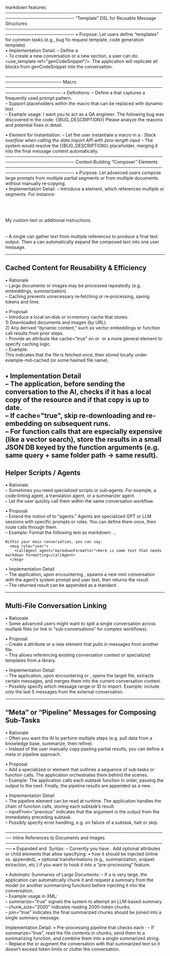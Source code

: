 markdown features:
────────────────────────────────────────────────────────────────────────
“Template” DSL for Reusable Message Structures
────────────────────────────────────────────────────────────────────────
• Purpose: Let users define “templates” for common tasks (e.g., bug fix request template, code generation template).  
• Implementation Detail:
  – Define a <template id="genCodeSnippet">  
        <msg role="system">You are a coding assistant ...</msg>  
        <msg role="assistant">Describe your code generation needs.</msg>  
        <!-- Possibly more structure here -->  
    </template>  
  – To create a new conversation or a new section, a user can do: <use_template ref="genCodeSnippet"/>. The application will replicate all <msg> blocks from genCodeSnippet into the conversation.  

────────────────────────────────────────────────────────────────────
Macro
────────────────────────────────────────────────────────────────────
• <macro> Definitions:
  – Define a <macro id="..."> that captures a frequently used prompt pattern.  
  – Support placeholders within the macro that can be replaced with dynamic text.  
  – Example usage:
    <macro id="bugReport">
      I want you to act as a QA engineer. The following bug was discovered in the code:
      {{BUG_DESCRIPTION}}
      Please analyze the reasons and potential fixes in detail.
    </macro>

• <usemacro> Element for Instantiation:
  – Let the user instantiate a macro in a <msg>:
    <msg role="user">
      <usemacro ref="bugReport">
        <var name="BUG_DESCRIPTION">Stack overflow when calling the data import API with zero-length input</var>
      </usemacro>
    </msg>
  – The system would resolve the {{BUG_DESCRIPTION}} placeholder, merging it into the final message content automatically.  
────────────────────────────────────────────────────────────────────────
Context‐Building “Composer” Elements
────────────────────────────────────────────────────────────────────────
• Purpose: Let advanced users compose large prompts from multiple partial segments or from multiple documents without manually re‐copying.  
• Implementation Detail:
  – Introduce a <compose> element, which references multiple <doc> or <msg> segments. For instance:  
    <compose id="featurePrompt">  
      <include ref="requirementsDoc"/>  
      <include ref="previousUserMsg"/>  
      <section>My custom text or additional instructions.</section>  
    </compose>  
  – A single <compose> can gather text from multiple references to produce a final text output. Then a <msg role="user" compose="featurePrompt"/> can automatically expand the composed text into one user message.  

--------------------------------------------------------------------------------
Cached Content for Reusability & Efficiency
--------------------------------------------------------------------------------
• Rationale  
  – Large documents or images may be processed repeatedly (e.g. embeddings, summarization).  
  – Caching prevents unnecessary re‐fetching or re‐processing, saving tokens and time.  

• Proposal  
  – Introduce a local on‐disk or in‐memory cache that stores:  
    1) Downloaded documents and images (by URL).  
    2) Any derived “dynamic content,” such as vector embeddings or function call results from prior steps.  
  – Provide an attribute like cache="true" on <doc> or <img> or a more general <cache> element to specify caching logic.  
  – Example:  
      <doc src="/Users/alex/chatproj/files/example.md" cache="true" local="example-md-cached" />
    This indicates that the file is fetched once, then stored locally under example-md-cached (or some hashed file name).  

• Implementation Detail  
  – The application, before sending the conversation to the AI, checks if it has a local copy of the resource and if that copy is up to date.  
  – If cache="true", skip re‐downloading and re‐embedding on subsequent runs.  
  – For function calls that are especially expensive (like a vector search), store the results in a small JSON DB keyed by the function arguments (e.g. same query + same folder path → same result). 
--------------------------------------------------------------------------------
Helper Scripts / Agents
--------------------------------------------------------------------------------
• Rationale  
  – Sometimes you need specialized scripts or sub‐agents. For example, a code‐linting agent, a translation agent, or a summarizer agent.  
  – Let the user quickly call them within the same conversation workflow.  

• Proposal  
  – Extend the notion of <tool> to “agents.” Agents are specialized GPT or LLM sessions with specific prompts or roles. You can define them once, then route calls through them.  
  – Example:
      <agent name="markdownFormatter" system="You are an expert at formatting text in markdown...">
         <msg role="user">Format the following text as markdown: ...</msg>
      </agent>

    Within your main conversation, you can say:
      <msg role="user">
        <callAgent agent="markdownFormatter">Here is some text that needs markdown formatting</callAgent>
      </msg>

• Implementation Detail  
  – The application, upon encountering <callAgent agent="markdownFormatter">, spawns a new mini conversation with the agent’s system prompt and user text, then returns the result.  
  – The returned result can be appended as a standard <msg role="assistant">.  

--------------------------------------------------------------------------------
Multi‐File Conversation Linking
--------------------------------------------------------------------------------
• Rationale  
  – Some advanced users might want to split a single conversation across multiple files (or link in “sub‐conversations” for complex workflows).  

• Proposal  
  – Create a <msg role="system" include="filename.xml" /> attribute or a new <import file="..." /> element that pulls in messages from another file.  
  – This allows referencing existing conversation context or specialized templates from a library.  

• Implementation Detail  
  – The application, upon encountering <import file="..."/> or <msg role="system" include="..."/>, opens the target file, extracts certain messages, and merges them into the current conversation context.  
  – Possibly specify which message range or ID to import. Example: include only the last 5 messages from the external conversation.  

--------------------------------------------------------------------------------
“Meta” or “Pipeline” Messages for Composing Sub‐Tasks
--------------------------------------------------------------------------------
• Rationale  
  – Often you want the AI to perform multiple steps (e.g. pull data from a knowledge base, summarize, then refine).  
  – Instead of the user manually copy‐pasting partial results, you can define a meta or pipeline approach.  

• Proposal  
  – Add a specialized <msg role="meta"> or <pipeline> element that outlines a sequence of sub‐tasks or function calls. The application orchestrates them behind the scenes.  
  – Example:
      <pipeline name="summarizeAndRefine">
         <subtask function="searchVectorDB" args="query='my topic',folderPath='./db'" />
         <subtask function="summarize" inputFrom="previous" />
         <subtask function="transliterate" inputFrom="previous" language="French" />
      </pipeline>
    The application calls each subtask function in order, passing the output to the next. Finally, the pipeline results are appended as a new <msg role="assistant" />.  

• Implementation Detail  
  – The pipeline element can be read at runtime. The application handles the chain of function calls, storing each subtask’s result.  
  – inputFrom="previous" indicates that the argument is the output from the immediately preceding subtask.  
  – Possibly specify error handling, e.g. on failure of a subtask, halt or skip.  

────────────────────────────────────────────────────
Inline References to Documents and Images
────────────────────────────────────────────────────
• Expanded <doc> and <img> Syntax:
  – Currently you have <doc src="..." />. Add optional attributes or child elements that allow specifying:
    • how it should be injected (inline vs. appended),
    • optional transformations (e.g., summarization, snippet extraction, etc.) if you want to hook it into a “pre-processing” feature.

• Automatic Summaries of Large Documents:
  – If a <doc> is very large, the application can automatically chunk it and request a summary from the model (or another summarizing function) before injecting it into the conversation.  
  – Example usage in XML: <doc src="long_file.txt" summarize="true" chunk_size="2000" join="true" />  
    – summarize="true" signals the system to attempt an LLM-based summary.  
    – chunk_size="2000" indicates reading 2000-token chunks.  
    – join="true" indicates the final summarized chunks should be joined into a single summary message.

Implementation Detail:
• Pre-processing pipeline that checks each <doc>:
  – If summarize="true", read the file contents in chunks, send them to a summarizing function, and combine them into a single summarized string.  
  – Replace the <doc> or augment the conversation with that summarized text so it doesn’t exceed token limits or clutter the conversation.
